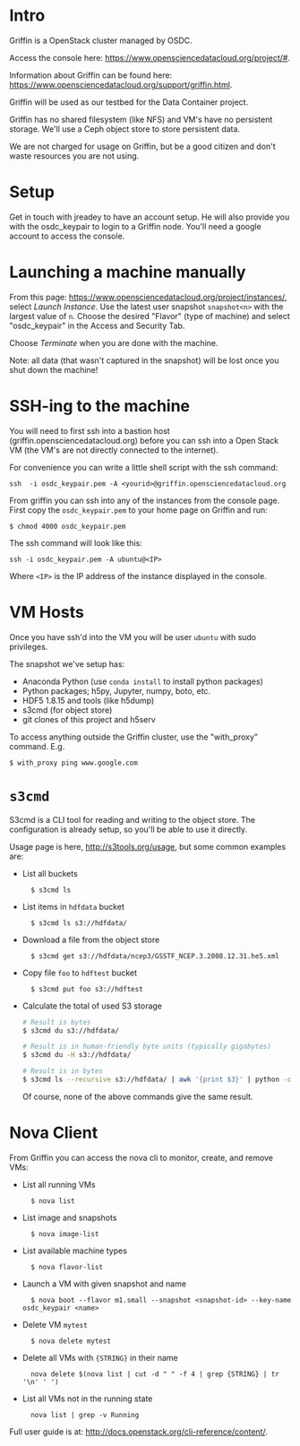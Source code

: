 # Intro

Griffin is a OpenStack cluster managed by OSDC.

Access the console here: https://www.opensciencedatacloud.org/project/#.

Information about Griffin can be found here: https://www.opensciencedatacloud.org/support/griffin.html.

Griffin will be used as our testbed for the Data Container project.

Griffin has no shared filesystem (like NFS) and VM's have no persistent storage.  We'll use a Ceph object store to store persistent data.

We are not charged for usage on Griffin, but be a good citizen and don't waste resources you are not using.

# Setup

Get in touch with jreadey to have an account setup.  He will also provide you with the
osdc_keypair to login to a Griffin node.  You'll need a google account to access the console.

# Launching a machine manually

From this page: https://www.opensciencedatacloud.org/project/instances/, select
_Launch Instance_.  Use the latest user snapshot `snapshot<n>` with the largest value of `n`.  Choose the desired "Flavor" (type of machine) and select "osdc_keypair" in the Access and Security Tab.

Choose _Terminate_ when you are done with the machine.

Note: all data (that wasn't captured in the snapshot) will be lost once you shut down the machine!

# SSH-ing to the machine

You will need to first ssh into a bastion host (griffin.opensciencedatacloud.org) before you
can ssh into a Open Stack VM (the VM's are not directly connected to the internet).

For convenience you can write a little shell script with the ssh command:

    ssh  -i osdc_keypair.pem -A <yourid>@griffin.opensciencedatacloud.org

From griffin you can ssh into any of the instances from the console page.
First copy the `osdc_keypair.pem` to your home page on Griffin and run:

    $ chmod 4000 osdc_keypair.pem

The ssh command will look like this:

    ssh -i osdc_keypair.pem -A ubuntu@<IP>

Where `<IP>` is the IP address of the instance displayed in the console.

# VM Hosts

Once you have ssh'd into the VM you will be user `ubuntu` with sudo privileges.

The snapshot we've setup has:
* Anaconda Python (use `conda install` to install python packages)
* Python packages; h5py, Jupyter, numpy, boto, etc.
* HDF5 1.8.15 and tools (like h5dump)
* s3cmd (for object store)
* git clones of this project and h5serv

To access anything outside the Griffin cluster, use the "with_proxy" command.  E.g.

    $ with_proxy ping www.google.com

# `s3cmd`

S3cmd is a CLI tool for reading and writing to the object store.  The configuration is already setup, so you'll be able to use it directly.

Usage page is here, http://s3tools.org/usage, but some common examples are:

* List all buckets

        $ s3cmd ls

* List items in `hdfdata` bucket

        $ s3cmd ls s3://hdfdata/

* Download a file from the object store

        $ s3cmd get s3://hdfdata/ncep3/GSSTF_NCEP.3.2008.12.31.he5.xml

* Copy file `foo` to `hdftest` bucket

        $ s3cmd put foo s3://hdftest

* Calculate the total of used S3 storage

    ```sh
    # Result is bytes
    $ s3cmd du s3://hdfdata/

    # Result is in human-friendly byte units (typically gigabytes)
    $ s3cmd du -H s3://hdfdata/  

    # Result is in bytes
    $ s3cmd ls --recursive s3://hdfdata/ | awk '{print $3}' | python -c"import sys; print(sum(map(int, sys.stdin)))" –
    ```

    Of course, none of the above commands give the same result.

# Nova Client

From Griffin you can access the nova cli to monitor, create, and remove VMs:

* List all running VMs

        $ nova list

* List image and snapshots

        $ nova image-list

* List available machine types

        $ nova flavor-list

* Launch a VM with given snapshot and name

        $ nova boot --flavor m1.small --snapshot <snapshot-id> --key-name osdc_keypair <name>

* Delete VM `mytest`

        $ nova delete mytest

* Delete all VMs with `{STRING}` in their name

        nova delete $(nova list | cut -d " " -f 4 | grep {STRING} | tr '\n' ' ')

* List all VMs not in the running state

        nova list | grep -v Running

Full user guide is at: http://docs.openstack.org/cli-reference/content/.
